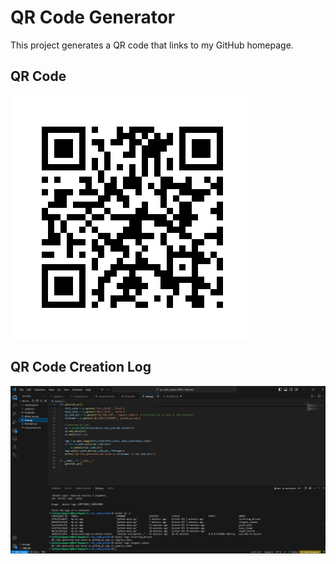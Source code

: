 # QR Code Generator

This project generates a QR code that links to my GitHub homepage.

## QR Code

![Github QR code](github_qr-1.png)

## QR Code Creation Log

![dockerlofgs](image.png)